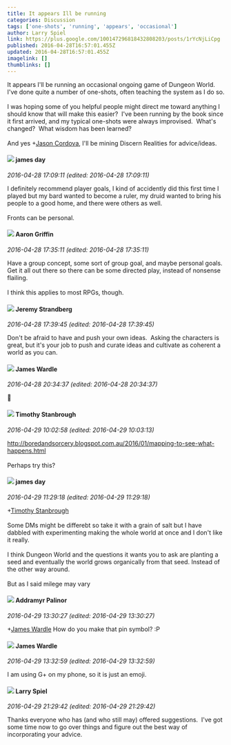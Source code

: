 ```yaml
---
title: It appears Ill be running
categories: Discussion
tags: ['one-shots', 'running', 'appears', 'occasional']
author: Larry Spiel
link: https://plus.google.com/100147296818432808203/posts/1rYcNjLiCpg
published: 2016-04-28T16:57:01.455Z
updated: 2016-04-28T16:57:01.455Z
imagelink: []
thumblinks: []
---
```


It appears I&#39;ll be running an occasional ongoing game of Dungeon World.  I&#39;ve done quite a number of one-shots, often teaching the system as I do so.<br /><br />I was hoping some of you helpful people might direct me toward anything I should know that will make this easier?  I&#39;ve been running by the book since it first arrived, and my typical one-shots were always improvised.  What&#39;s changed?  What wisdom has been learned?<br /><br />And yes <span class="proflinkWrapper"><span class="proflinkPrefix">+</span><a class="proflink" href="https://plus.google.com/108530078404383929502" oid="108530078404383929502">Jason Cordova</a></span>, I&#39;ll be mining Discern Realities for advice/ideas.
<div id='comment z13svjjrzxalhp3c522yiv1yyvrptjuzi04'>
  <h4><img src='{{site.baseurl}}//images/avatars/102471828307590489125_photo.jpg'> james day</h4>
      <p><cite>2016-04-28 17:09:11 (edited: 2016-04-28 17:09:11)</cite></p>
        <p>I definitely recommend player goals, I kind of accidently did this first time I played but my bard wanted to become a ruler, my druid wanted to bring his people to a good home, and there were others as well.<br /><br />Fronts can be personal.</p>
</div>
        

<div id='comment z13svjjrzxalhp3c522yiv1yyvrptjuzi04'>
  <h4><img src='{{site.baseurl}}//images/avatars/103667855585775066713_photo.jpg'> Aaron Griffin</h4>
      <p><cite>2016-04-28 17:35:11 (edited: 2016-04-28 17:35:11)</cite></p>
        <p>Have a group concept, some sort of group goal, and maybe personal goals. Get it all out there so there can be some directed play, instead of nonsense flailing.<br /><br />I think this applies to most RPGs, though.</p>
</div>
        

<div id='comment z13svjjrzxalhp3c522yiv1yyvrptjuzi04'>
  <h4><img src='{{site.baseurl}}//images/avatars/102595580176380683252_photo.jpg'> Jeremy Strandberg</h4>
      <p><cite>2016-04-28 17:39:45 (edited: 2016-04-28 17:39:45)</cite></p>
        <p>Don&#39;t be afraid to have and push your own ideas.  Asking the characters is great, but it&#39;s your job to push and curate ideas and cultivate as coherent a world as you can.</p>
</div>
        

<div id='comment z13svjjrzxalhp3c522yiv1yyvrptjuzi04'>
  <h4><img src='{{site.baseurl}}//images/avatars/105841702863414075175_photo.jpg'> James Wardle</h4>
      <p><cite>2016-04-28 20:34:37 (edited: 2016-04-28 20:34:37)</cite></p>
        <p>📌</p>
</div>
        

<div id='comment z13svjjrzxalhp3c522yiv1yyvrptjuzi04'>
  <h4><img src='{{site.baseurl}}//images/avatars/102824134055036396913_photo.jpg'> Timothy Stanbrough</h4>
      <p><cite>2016-04-29 10:02:58 (edited: 2016-04-29 10:03:13)</cite></p>
        <p><a href="http://boredandsorcery.blogspot.com.au/2016/01/mapping-to-see-what-happens.html" class="ot-anchor">http://boredandsorcery.blogspot.com.au/2016/01/mapping-to-see-what-happens.html</a><br /><br />Perhaps try this?</p>
</div>
        

<div id='comment z13svjjrzxalhp3c522yiv1yyvrptjuzi04'>
  <h4><img src='{{site.baseurl}}//images/avatars/102471828307590489125_photo.jpg'> james day</h4>
      <p><cite>2016-04-29 11:29:18 (edited: 2016-04-29 11:29:18)</cite></p>
        <p><span class="proflinkWrapper"><span class="proflinkPrefix">+</span><a class="proflink" href="https://plus.google.com/102824134055036396913" oid="102824134055036396913">Timothy Stanbrough</a></span>​<br /><br />Some DMs might be differebt so take it with a grain of salt but I have dabbled with experimenting making the whole world at once and I don&#39;t like it really. <br /><br />I think Dungeon World and the questions it wants you to ask are planting a seed and eventually the world grows organically from that seed. Instead of the other way around.<br /><br />But as I said milege may vary</p>
</div>
        

<div id='comment z13svjjrzxalhp3c522yiv1yyvrptjuzi04'>
  <h4><img src='{{site.baseurl}}//images/avatars/100410765634052727875_photo.jpg'> Addramyr Palinor</h4>
      <p><cite>2016-04-29 13:30:27 (edited: 2016-04-29 13:30:27)</cite></p>
        <p><span class="proflinkWrapper"><span class="proflinkPrefix">+</span><a class="proflink" href="https://plus.google.com/105841702863414075175" oid="105841702863414075175">James Wardle</a></span> How do you make that pin symbol? :P</p>
</div>
        

<div id='comment z13svjjrzxalhp3c522yiv1yyvrptjuzi04'>
  <h4><img src='{{site.baseurl}}//images/avatars/105841702863414075175_photo.jpg'> James Wardle</h4>
      <p><cite>2016-04-29 13:32:59 (edited: 2016-04-29 13:32:59)</cite></p>
        <p>I am using G+ on my phone, so it is just an emoji.</p>
</div>
        

<div id='comment z13svjjrzxalhp3c522yiv1yyvrptjuzi04'>
  <h4><img src='{{site.baseurl}}//images/avatars/100147296818432808203_photo.jpg'> Larry Spiel</h4>
      <p><cite>2016-04-29 21:29:42 (edited: 2016-04-29 21:29:42)</cite></p>
        <p>Thanks everyone who has (and who still may) offered suggestions.  I&#39;ve got some time now to go over things and figure out the best way of incorporating your advice.</p>
</div>
        